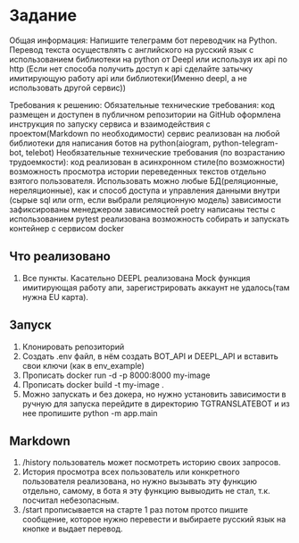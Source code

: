 # Задание
Общая информация:
Напишите телеграмм бот переводчик на Python. Перевод текста осуществлять с английского на русский язык с использованием библиотеки на python от Deepl или используя их api по http (Если нет способа получить доступ к api сделайте затычку имитирующую работу api или библиотеки(Именно deepl, а не использовать другой сервис))

Требования к решению:
Обязательные технические требования:
код размещен и доступен в публичном репозитории на GitHub
оформлена инструкция по запуску сервиса и взаимодействия с проектом(Markdown по необходимости)
сервис реализован на любой библиотеки для написания ботов на python(aiogram, python-telegram-bot, telebot)
Необязательные технические требования (по возрастанию трудоемкости):
код реализован в асинхронном стиле(по возможности)
возможность просмотра истории переведенных текстов отдельно взятого пользователя. Использовать можно любые БД(реляционные, нереляционные), как и способ доступа и управления данными внутри (сырые sql или orm, если выбрали реляционную модель)
зависимости зафиксированы менеджером зависимостей poetry
написаны тесты с использованием pytest
реализована возможность собирать и запускать контейнер с сервисом docker
## Что реализовано
1. Все пункты. Касательно DEEPL реализована Mock функция имитирующая работу апи, зарегистрировать аккаунт не удалось(там нужна EU карта).

## Запуск
1. Клонировать репозиторий
2. Создать .env файл, в нём создать BOT_API и DEEPL_API и вставить свои ключи (как в env_example)
3. Прописать docker run -d -p 8000:8000 my-image
4. Прописать docker build -t my-image .
5. Можно запускать и без докера, но нужно установить зависимости в ручную для запуска перейдите в директорию TGTRANSLATEBOT и из нее пропишите python -m app.main

## Markdown
1. /history пользователь может посмотреть историю своих запросов.
2. История просмотра всех пользователь или конкретного пользователя реализована, но нужно вызывать эту функцию отдельно, самому, в бота я эту функцию вывыодить не стал, т.к. посчитал небезопасным.
3. /start прописывается на старте 1 раз потом протсо пишите сообщение, которое нужно перевести и выбираете русский язык на кнопке и выдает перевод.
